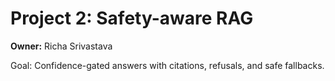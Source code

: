 # Project 2: Safety-aware RAG
**Owner:** Richa Srivastava

Goal: Confidence-gated answers with citations, refusals, and safe fallbacks.
